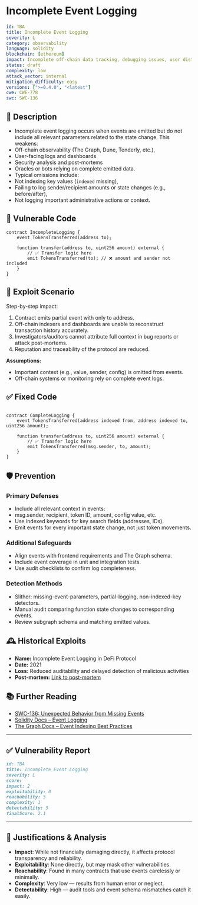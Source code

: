 # Incomplete Event Logging

```YAML
id: TBA
title: Incomplete Event Logging 
severity: L
category: observability
language: solidity
blockchain: [ethereum]
impact: Incomplete off-chain data tracking, debugging issues, user distrust
status: draft
complexity: low
attack_vector: internal
mitigation_difficulty: easy
versions: [">=0.4.0", "<latest"]
cwe: CWE-778
swc: SWC-136
```

## 📝 Description

- Incomplete event logging occurs when events are emitted but do not include all relevant parameters related to the state change. This weakens:
- Off-chain observability (The Graph, Dune, Tenderly, etc.),
- User-facing logs and dashboards
- Security analysis and post-mortems
- Oracles or bots relying on complete emitted data.
- Typical omissions include:
- Not indexing key values (`indexed` missing),
- Failing to log sender/recipient amounts or state changes (e.g., before/after),
- Not logging important administrative actions or context.

## 🚨 Vulnerable Code

```solidity
contract IncompleteLogging {
    event TokensTransferred(address to);

    function transfer(address to, uint256 amount) external {
        // ✅ Transfer logic here
        emit TokensTransferred(to); // ❌ amount and sender not included
    }
}
```

## 🧪 Exploit Scenario

Step-by-step impact:

1. Contract emits partial event with only to address.
2. Off-chain indexers and dashboards are unable to reconstruct transaction history accurately.
3. Investigators/auditors cannot attribute full context in bug reports or attack post-mortems.
4. Reputation and traceability of the protocol are reduced.

**Assumptions:**

- Important context (e.g., value, sender, config) is omitted from events.
- Off-chain systems or monitoring rely on complete event logs.

## ✅ Fixed Code

```solidity

contract CompleteLogging {
    event TokensTransferred(address indexed from, address indexed to, uint256 amount);

    function transfer(address to, uint256 amount) external {
        // ✅ Transfer logic here
        emit TokensTransferred(msg.sender, to, amount);
    }
}
```

## 🛡️ Prevention

### Primary Defenses

- Include all relevant context in events:
- msg.sender, recipient, token ID, amount, config value, etc.
- Use indexed keywords for key search fields (addresses, IDs).
- Emit events for every important state change, not just token movements.

### Additional Safeguards

- Align events with frontend requirements and The Graph schema.
- Include event coverage in unit and integration tests.
- Use audit checklists to confirm log completeness.

### Detection Methods

- Slither: missing-event-parameters, partial-logging, non-indexed-key detectors.
- Manual audit comparing function state changes to corresponding events.
- Review subgraph schema and matching emitted values.

## 🕰️ Historical Exploits

- **Name:** Incomplete Event Logging in DeFi Protocol 
- **Date:** 2021 
- **Loss:** Reduced auditability and delayed detection of malicious activities 
- **Post-mortem:** [Link to post-mortem](https://consensys.net/diligence/blog/2021/03/analyzing-event-logging-failures-in-defi/) 

## 📚 Further Reading

- [SWC-136: Unexpected Behavior from Missing Events](https://swcregistry.io/docs/SWC-136) 
- [Solidity Docs – Event Logging](https://docs.soliditylang.org/en/latest/contracts.html#events) 
- [The Graph Docs – Event Indexing Best Practices](https://thegraph.com/docs/en/developing/defining-a-subgraph/) 

---

## ✅ Vulnerability Report 

```markdown
id: TBA
title: Incomplete Event Logging 
severity: L
score:
impact: 2         
exploitability: 0 
reachability: 5   
complexity: 1     
detectability: 5  
finalScore: 2.1
```

---

## 📄 Justifications & Analysis

- **Impact**: While not financially damaging directly, it affects protocol transparency and reliability.
- **Exploitability**: None directly, but may mask other vulnerabilities.
- **Reachability**: Found in many contracts that use events carelessly or minimally.
- **Complexity**: Very low — results from human error or neglect.
- **Detectability**: High — audit tools and event schema mismatches catch it easily.

